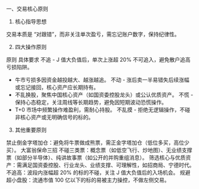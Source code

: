 一、交易核心原则
1. 核心指导思想

交易本质是 “对跟错”，而非关注单次盈亏，需忘记账户数字，保持纪律性。

2. 四大操作原则

原则	具体要求
不追	- J 值大负值后，单次上涨超 20% 不可追入，避免散户追高亏损陷阱。
- 牛市亏损多因资金越投越大、越涨越追。
不动	- 涨后卖一半易错失后续涨幅或忘记接回，核心资产应长期持有。
- 不乱换股，聚焦中国核心资产（如国资委控股龙头）或公认优质资产。
不慌	- 保持心态稳定，关注周线等长期趋势，避免因短期波动恐慌操作。
- T+0 市场中频繁操作难盈利，需耐心持股。
不乱摸	- 拒绝无逻辑操作，不碰非核心资产或无明确信号的标的。

3. 其他重要原则

禁止倒金字塔加仓：避免将牛票做成熊票，需正金字塔加仓（低位多买，高位少买）。
大富翁保命三招
不碰三类票：概念票（如低空飞行、炒地图）、无业绩支撑票（如部分半导体）、纯讲故事票（如公开的并购重组消息）。
筛选核心与优质资产：需满足国资委控股、行业龙头、业绩支撑、可理解性，如招商局、宁德时代。
不追高：波段内涨幅超 20% 的标的不碰，关注 J 值大负值后的入场机会。
规避超小盘股：流通市值 100 亿以下的标的易被主力操控，不做左侧交易。